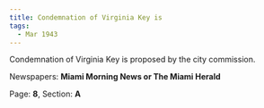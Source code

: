 ```yaml
---  
title: Condemnation of Virginia Key is  
tags:  
  - Mar 1943  
---  
```

  
Condemnation of Virginia Key is proposed by the city commission.  
  
Newspapers: **Miami Morning News or The Miami Herald**  
  
Page: **8**, Section: **A** 
